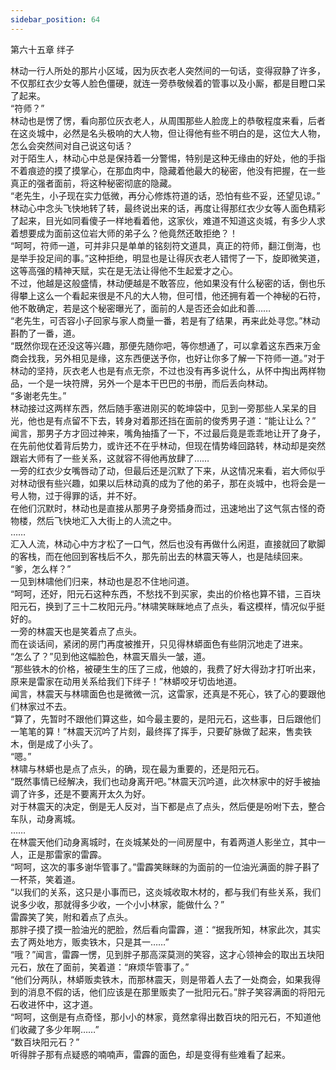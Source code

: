 ```yaml
---
sidebar_position: 64
---
```

 第六十五章 绊子


林动一行人所处的那片小区域，因为灰衣老人突然间的一句话，变得寂静了许多，不仅那红衣少女等人脸色僵硬，就连一旁恭敬候着的管事以及小厮，都是目瞪口呆了起来。  
“符师？”  
林动也是愣了愣，看向那位灰衣老人，从周围那些人脸庞上的恭敬程度来看，后者在这炎城中，必然是名头极响的大人物，但让得他有些不明白的是，这位大人物，怎么会突然间对自己说这句话？  
对于陌生人，林动心中总是保持着一分警惕，特别是这种无缘由的好处，他的手指不着痕迹的摸了摸掌心，在那血肉中，隐藏着他最大的秘密，他没有把握，在一些真正的强者面前，将这种秘密彻底的隐藏。  
“老先生，小子现在实力低微，再分心修炼符道的话，恐怕有些不妥，还望见谅。”  
林动心中念头飞快地转了转，最终说出来的话，再度让得那红衣少女等人面色精彩了起来，目光如同看傻子一样地看着他，这家伙，难道不知道这炎城，有多少人求着想要成为面前这位岩大师的弟子么？他竟然还敢拒绝？！  
“呵呵，符师一道，可并非只是单单的铭刻符文道具，真正的符师，翻江倒海，也是举手投足间的事。”这种拒绝，明显也是让得灰衣老人错愕了一下，旋即微笑道，这等高强的精神天赋，实在是无法让得他不生起爱才之心。  
不过，他越是这般盛情，林动便越是不敢答应，他如果没有什么秘密的话，倒也乐得攀上这么一个看起来很是不凡的大人物，但可惜，他还拥有着一个神秘的石符，他不敢确定，若是这个秘密曝光了，面前的人是否还会如此和善……  
“老先生，可否容小子回家与家人商量一番，若是有了结果，再来此处寻您。”林动斟酌了一番，道。  
“既然你现在还没这等兴趣，那便先随你吧，等你想通了，可以拿着这东西来万金商会找我，另外相见是缘，这东西便送予你，也好让你多了解一下符师一道。”对于林动的坚持，灰衣老人也是有点无奈，不过也没有再多说什么，从怀中掏出两样物品，一个是一块符牌，另外一个是本干巴巴的书册，而后丢向林动。  
“多谢老先生。”  
林动接过这两样东西，然后随手塞进刚买的乾坤袋中，见到一旁那些人呆呆的目光，他也是有点留不下去，转身对着那还挡在面前的俊秀男子道：“能让让么？”  
闻言，那男子方才回过神来，嘴角抽搐了一下，不过最后竟是乖乖地让开了身子，在先前他仗着背后势力，或许还不在乎林动，但现在情势峰回路转，林动却是突然跟岩大师有了一些关系，这就容不得他再放肆了……  
一旁的红衣少女嘴唇动了动，但最后还是沉默了下来，从这情况来看，岩大师似乎对林动很有些兴趣，如果以后林动真的成为了他的弟子，那在炎城中，也将会是一号人物，过于得罪的话，并不好。  
在他们沉默时，林动也是直接从那男子身旁插身而过，迅速地出了这气氛古怪的奇物楼，然后飞快地汇入大街上的人流之中。  
……  
汇入人流，林动心中方才松了一口气，然后也没有再做什么闲逛，直接就回了歇脚的客栈，而在他回到客栈后不久，那先前出去的林震天等人，也是陆续回来。  
“爹，怎么样？”  
一见到林啸他们归来，林动也是忍不住地问道。  
“呵呵，还好，阳元石这种东西，不愁找不到买家，卖出的价格也算不错，三百块阳元石，换到了三十二枚阳元丹。”林啸笑眯眯地点了点头，看这模样，情况似乎挺好的。  
一旁的林震天也是笑着点了点头。  
而在谈话间，紧闭的房门再度被推开，只见得林蟒面色有些阴沉地走了进来。  
“怎么了？”见到他这幅脸色，林震天眉头一皱，道。  
“那些铁木的价格，被硬生生的压了三成，他娘的，我费了好大得劲才打听出来，原来是雷家在动用关系给我们下绊子！”林蟒咬牙切齿地道。  
闻言，林震天与林啸面色也是微微一沉，这雷家，还真是不死心，铁了心的要跟他们林家过不去。  
“算了，先暂时不跟他们算这些，如今最主要的，是阳元石，这些事，日后跟他们一笔笔的算！”林震天沉吟了片刻，最终挥了挥手，只要矿脉做了起来，售卖铁木，倒是成了小头了。  
“嗯。”  
林啸与林蟒也是点了点头，的确，现在最为重要的，还是阳元石。  
“既然事情已经解决，我们也动身离开吧。”林震天沉吟道，此次林家中的好手被抽调了许多，还是不要离开太久为好。  
对于林震天的决定，倒是无人反对，当下都是点了点头，然后便是吩咐下去，整合车队，动身离城。  
……  
在林震天他们动身离城时，在炎城某处的一间房屋中，有着两道人影坐立，其中一人，正是那雷家的雷霹。  
“呵呵，这次的事多谢华管事了。”雷霹笑眯眯的为面前的一位油光满面的胖子斟了一杯茶，笑着道。  
“以我们的关系，这只是小事而已，这炎城收取木材的，都与我们有些关系，我们说多少收，那就得多少收，一个小小林家，能做什么？”  
雷霹笑了笑，附和着点了点头。  
那胖子摸了摸一脸油光的肥脸，然后看向雷霹，道：“据我所知，林家此次，其实去了两处地方，贩卖铁木，只是其一……”  
“哦？”闻言，雷霹一愣，见到胖子那高深莫测的笑容，这才心领神会的取出五块阳元石，放在了面前，笑着道：“麻烦华管事了。”  
“他们分两队，林蟒贩卖铁木，而那林震天，则是带着人去了一处商会，如果我得到的消息不假的话，他们应该是在那里贩卖了一批阳元石。”胖子笑容满面的将阳元石收进怀中，这才道。  
“呵呵，这倒是有点奇怪，那小小的林家，竟然拿得出数百块的阳元石，不知道他们收藏了多少年啊……”  
“数百块阳元石？”  
听得胖子那有点疑惑的喃喃声，雷霹的面色，却是变得有些难看了起来。  
  
  
